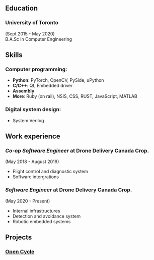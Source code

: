## Education
### University of Toronto
(Sept 2015 - May 2020) \
B.A.Sc in Computer Engineering

## Skills
### Computer programming:
- **Python**: PyTorch, OpenCV, PySide, uPython
- **C/C++**: Qt, Embedded driver
- **Assembly**
- **More**: Ruby (on rail), NSIS, CSS, RUST, JavaScript, MATLAB

### Digital system design:
- System Verilog

## Work experience
### *Co-op Software Engineer* at Drone Delivery Canada Crop.
(May 2018 - August 2019)
- Flight control and diagnostic system
- Software intergrations

### *Software Engineer* at Drone Delivery Canada Crop.
(May 2020 - Present)
- Internal infrastructures
- Detection and avoidance system
- Robotic embedded systems

## Projects
### [Open Cycle](https://github.com/KevinUTAT/OpenCycle)
